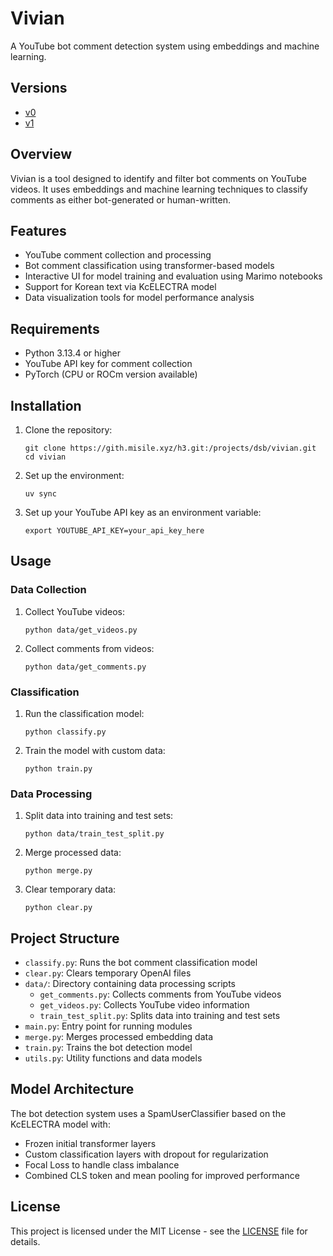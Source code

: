 # Vivian

A YouTube bot comment detection system using embeddings and machine learning.

## Versions

- [v0](https://static.marimo.app/static/vivian-jcxs)
- [v1](https://static.marimo.app/static/vivian-44de)

## Overview

Vivian is a tool designed to identify and filter bot comments on YouTube videos. It uses embeddings and machine learning techniques to classify comments as either bot-generated or human-written.

## Features

- YouTube comment collection and processing
- Bot comment classification using transformer-based models
- Interactive UI for model training and evaluation using Marimo notebooks
- Support for Korean text via KcELECTRA model
- Data visualization tools for model performance analysis

## Requirements

- Python 3.13.4 or higher
- YouTube API key for comment collection
- PyTorch (CPU or ROCm version available)

## Installation

1. Clone the repository:
   ```
   git clone https://gith.misile.xyz/h3.git:/projects/dsb/vivian.git
   cd vivian
   ```

2. Set up the environment:
   ```
   uv sync
   ```

3. Set up your YouTube API key as an environment variable:
   ```
   export YOUTUBE_API_KEY=your_api_key_here
   ```

## Usage

### Data Collection

1. Collect YouTube videos:
   ```
   python data/get_videos.py
   ```

2. Collect comments from videos:
   ```
   python data/get_comments.py
   ```

### Classification

1. Run the classification model:
   ```
   python classify.py
   ```

2. Train the model with custom data:
   ```
   python train.py
   ```

### Data Processing

1. Split data into training and test sets:
   ```
   python data/train_test_split.py
   ```

2. Merge processed data:
   ```
   python merge.py
   ```

3. Clear temporary data:
   ```
   python clear.py
   ```

## Project Structure

- `classify.py`: Runs the bot comment classification model
- `clear.py`: Clears temporary OpenAI files
- `data/`: Directory containing data processing scripts
  - `get_comments.py`: Collects comments from YouTube videos
  - `get_videos.py`: Collects YouTube video information
  - `train_test_split.py`: Splits data into training and test sets
- `main.py`: Entry point for running modules
- `merge.py`: Merges processed embedding data
- `train.py`: Trains the bot detection model
- `utils.py`: Utility functions and data models

## Model Architecture

The bot detection system uses a SpamUserClassifier based on the KcELECTRA model with:
- Frozen initial transformer layers
- Custom classification layers with dropout for regularization
- Focal Loss to handle class imbalance
- Combined CLS token and mean pooling for improved performance

## License

This project is licensed under the MIT License - see the [LICENSE](LICENSE) file for details.
